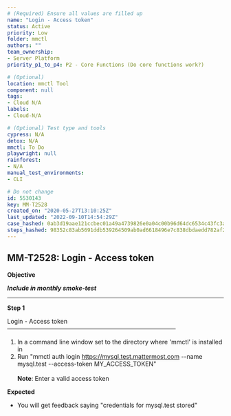 ```yaml
---
# (Required) Ensure all values are filled up
name: "Login - Access token"
status: Active
priority: Low
folder: mmctl
authors: ""
team_ownership: 
- Server Platform
priority_p1_to_p4: P2 - Core Functions (Do core functions work?)

# (Optional)
location: mmctl Tool
component: null
tags: 
- Cloud N/A
labels: 
- Cloud-N/A

# (Optional) Test type and tools
cypress: N/A
detox: N/A
mmctl: To Do
playwright: null
rainforest: 
- N/A
manual_test_environments: 
- CLI

# Do not change
id: 5530143
key: MM-T2528
created_on: "2020-05-27T13:10:25Z"
last_updated: "2022-09-10T14:54:29Z"
case_hashed: 0ab3d19aae121ccbec01a49a4739826e0a04c00b96d64dc6534c43fc3a3d05053b6c70a541cd55299b91f8fdcbe25c40
steps_hashed: 98352c83ab5691ddb539264509ab0ad6618496e7c838dbdaedd782af23b6aa7db682b2364f37744825a53ff48e50a1c9
---
```


<!-- (Auto-generated) Based on frontmatter's "key" and "name" -->

## MM-T2528: Login - Access token

**Objective**

_**Include in monthly smoke-test**_

---

**Step 1**

Login - Access token\
————————————————————————————

1. In a command line window set to the directory where 'mmctl' is installed in
2. Run "mmctl auth login <https://mysql.test.mattermost.com> --name mysql.test --access-token MY\_ACCESS\_TOKEN"
   \
   \
   **Note**: Enter a valid access token

**Expected**

- You will get feedback saying "credentials for mysql.test stored"

